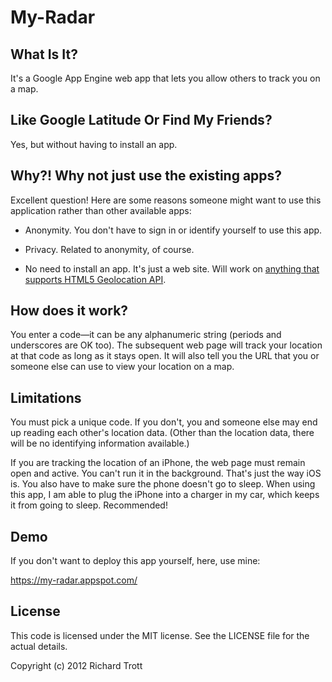 My-Radar
========

What Is It?
-----------

It's a Google App Engine web app that lets you allow others to track you on a map.

Like Google Latitude Or Find My Friends?
----------------------------------------

Yes, but without having to install an app.

Why?! Why not just use the existing apps?
-----------------------------------------

Excellent question! Here are some reasons someone might want to use this application rather than other available apps:

* Anonymity. You don't have to sign in or identify yourself to use this app.

* Privacy. Related to anonymity, of course.

* No need to install an app. It's just a web site. Will work on [anything that supports HTML5 Geolocation API](http://caniuse.com/#feat=geolocation).

How does it work?
-----------------

You enter a code&mdash;it can be any alphanumeric string (periods and underscores are OK too). The subsequent web page will track your location at that code as long as it stays open. It will also tell you the URL that you or someone else can use  to view your location on a map.

Limitations
-----------

You must pick a unique code. If you don't, you and someone else may end up reading each other's location data. (Other than the location data, there will be no identifying information available.)

If you are tracking the location of an iPhone, the web page must remain open and active. You can't run it in the background. That's just the way iOS is. You also have to make sure the phone doesn't go to sleep. When using this app, I am able to plug the iPhone into a charger in my car, which keeps it from going to sleep. Recommended!

Demo
----

If you don't want to deploy this app yourself, here, use mine:

https://my-radar.appspot.com/

License
-------

This code is licensed under the MIT license. See the LICENSE file for the actual details.

Copyright (c) 2012 Richard Trott
